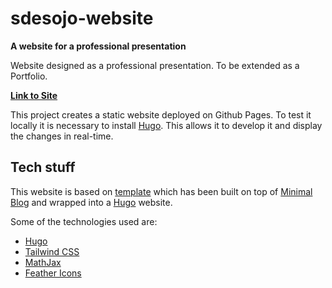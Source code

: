 # sdesojo-website

__A website for a professional presentation__

Website designed as a professional presentation. To be extended as a Portfolio.

[**Link to Site**](https://sdesojo.github.io/sdesojo/)

This project creates a static website deployed on Github Pages. To test it locally it is necessary to install [Hugo](https://gohugo.io/getting-started/installing/). This allows it to develop it and display the changes in real-time.

## Tech stuff

This website is based on [template](https://github.com/peterampazzo/project-website-template) which has been built on top of [Minimal Blog](https://github.com/tailwindtoolbox/Minimal-Blog) and wrapped into a [Hugo](https://gohugo.io/) website. 

Some of the technologies used are:
* [Hugo](https://gohugo.io/)
* [Tailwind CSS](https://tailwindcss.com/)
* [MathJax](https://www.mathjax.org/)
* [Feather Icons](https://feathericons.com/)